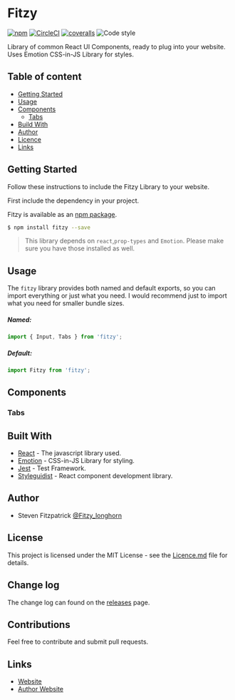 # Fitzy

[![npm](https://img.shields.io/npm/v/fitzy.svg)](http://npm.im/fitzy)
[![CircleCI](https://circleci.com/gh/stevenfitzpatrick/fitzy/tree/master.svg?style=shield)](https://circleci.com/gh/stevenfitzpatrick/fitzy/tree/master)
[![coveralls](https://img.shields.io/coveralls/stevenfitzpatrick/fitzy/master.svg)](https://coveralls.io/github/stevenfitzpatrick/fitzy)
![Code style](https://img.shields.io/badge/code_style-prettier-ff69b4.svg)

Library of common React UI Components, ready to plug into your website. Uses Emotion CSS-in-JS Library for styles.

## Table of content

* [Getting Started](#getting-started)
* [Usage](#usage)
* [Components](#components)
  * [Tabs](#tabs)
* [Build With](#build-with)
* [Author](#author)
* [Licence](#licence)
* [Links](#links)

## Getting Started

Follow these instructions to include the Fitzy Library to your website.

First include the dependency in your project.

Fitzy is available as an [npm package](https://www.npmjs.com/package/fitzy).

```bash
$ npm install fitzy --save
```

> This library depends on `react`,`prop-types` and `Emotion`. Please make sure you
> have those installed as well.

## Usage

The `fitzy` library provides both named and default exports, so you can import everything or just what you need. I would recommend just to import what you need for smaller bundle sizes.

##### Named:

```js
import { Input, Tabs } from 'fitzy';
```

##### Default:

```js
import Fitzy from 'fitzy';
```

## Components

### Tabs

## Built With

* [React](https://github.com/emotion-js/emotion) - The javascript library used.
* [Emotion](https://github.com/facebook/react) - CSS-in-JS Library for styling.
* [Jest](https://github.com/facebook/jest) - Test Framework.
* [Styleguidist](https://github.com/styleguidist/react-styleguidist) - React component development library.

## Author

* Steven Fitzpatrick [@Fitzy_longhorn](https://twitter.com/Fitzy_longhorn)

## License

This project is licensed under the MIT License - see the [Licence.md](Licence.md) file for details.

## Change log

The change log can found on the [releases](https://github.com/stevenfitzpatrick/fitzy/releases) page.

## Contributions

Feel free to contribute and submit pull requests.

## Links

* [Website](https://fitzy-ui.com)
* [Author Website](https://stevenfitzpatrick.io)
